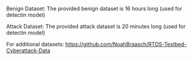 Benign Dataset: The provided benign dataset is 16 hours long (used for detectin model)

Attack Dataset: The provided attack dataset is 20 minutes long (used for detectin model)

For additional datasets: https://github.com/NoahBraasch/RTDS-Testbed-Cyberattack-Data
